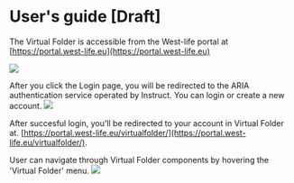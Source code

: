 # User's guide \[Draft\]

The Virtual Folder is accessible from the West-life portal at [https://portal.west-life.eu](https://portal.west-life.eu)

![](/doc/assets/WestlifePortal.PNG)

After you click the Login page, you will be redirected to the ARIA authentication service operated by Instruct.
You can login or create a new account.
![](/doc/assets/Portal2Login2.PNG)

After succesful login, you'll be redirected to your account in Virtual Folder at.
[https://portal.west-life.eu/virtualfolder/](https://portal.west-life.eu/virtualfolder/).

User can navigate through Virtual Folder components by hovering the 'Virtual Folder' menu.
![](/doc/assets/VirtualFolderMenu.PNG)

